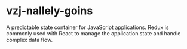 # vzj-nallely-goins
A predictable state container for JavaScript applications. Redux is commonly used with React to manage the application state and handle complex data flow.
